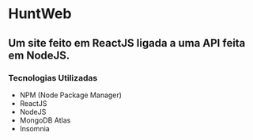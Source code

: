 # HuntWeb

## Um site feito em ReactJS ligada a uma API feita em NodeJS.

### Tecnologias Utilizadas 
* NPM (Node Package Manager)
* ReactJS
* NodeJS
* MongoDB Atlas
* Insomnia